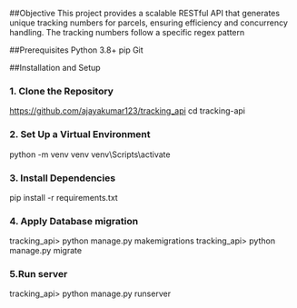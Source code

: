 
##Objective
This project provides a scalable RESTful API that generates unique 
tracking numbers for parcels, ensuring efficiency and concurrency handling. 
The tracking numbers follow a specific regex pattern

##Prerequisites
Python 3.8+
pip 
Git

##Installation and Setup

### 1. Clone the Repository
https://github.com/ajayakumar123/tracking_api
cd tracking-api

### 2. Set Up a Virtual Environment
python -m venv venv
venv\Scripts\activate

### 3. Install Dependencies
pip install -r requirements.txt

### 4. Apply Database migration
tracking_api> python manage.py makemigrations
tracking_api> python manage.py migrate

### 5.Run server
tracking_api> python manage.py runserver